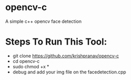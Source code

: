 # opencv-c
A simple c++ opencv face detection

# Steps To Run This Tool:
- git clone https://github.com/krishpranav/opencv-c
- cd opencv-c
- sudo chmod +x *
- debug and add your img file on the facedetection.cpp

